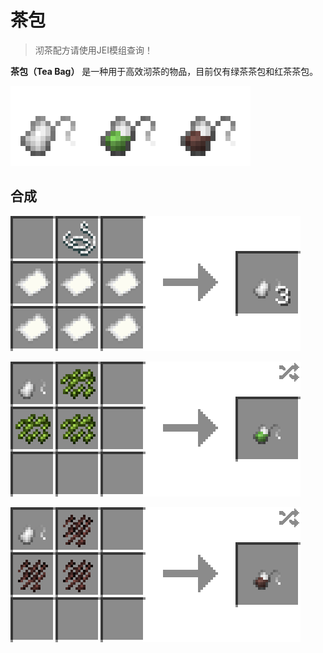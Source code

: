 # 茶包

> 沏茶配方请使用JEI模组查询！

**茶包（Tea Bag）** 是一种用于高效沏茶的物品，目前仅有绿茶茶包和红茶茶包。

![&#x73B0;&#x6709;&#x7684;&#x51E0;&#x79CD;&#x8336;&#x5305;](../.gitbook/assets/tea_bag.png)

## 合成

![&#x7EBF; \* 1 + &#x7EB8; \* 6 &#x2192; &#x7A7A;&#x8336;&#x5305; \* 3](../.gitbook/assets/empty_tea_bag_recipe.png)

![&#x7A7A;&#x8336;&#x5305; \* 1 + &#x7EFF;&#x8336;&#x5E72;&#x53F6; \* 3 &#x2192; &#x7EFF;&#x8336;&#x8336;&#x5305; \* 1](../.gitbook/assets/green_tea_bag_recipe.png)

![&#x7A7A;&#x8336;&#x5305; \* 1 + &#x7EA2;&#x8336;&#x5E72;&#x53F6; \* 3 &#x2192; &#x7EA2;&#x8336;&#x8336;&#x5305; \* 1](../.gitbook/assets/black_tea_bag_recipe.png)

